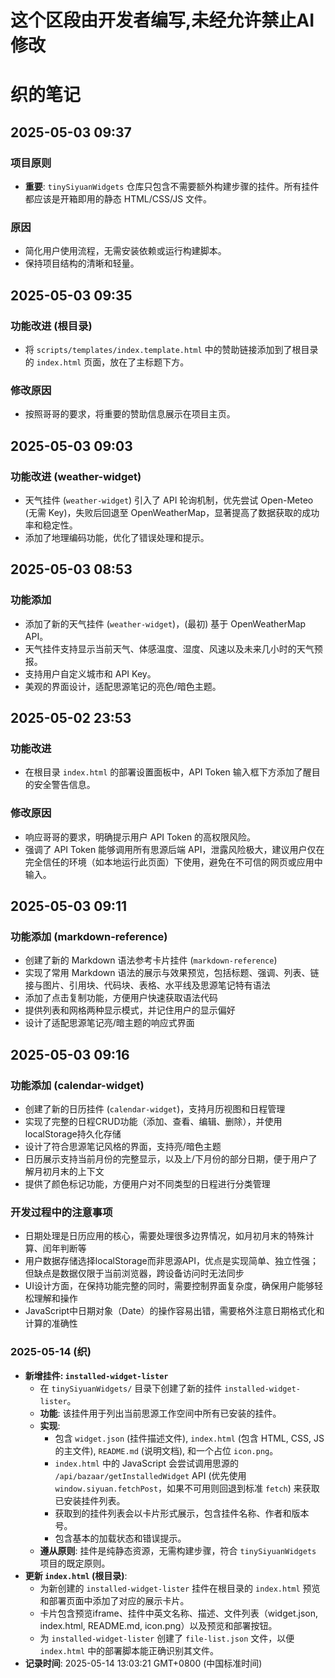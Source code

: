 # 这个区段由开发者编写,未经允许禁止AI修改

# 织的笔记

## 2025-05-03 09:37

### 项目原则

*   **重要**: `tinySiyuanWidgets` 仓库只包含不需要额外构建步骤的挂件。所有挂件都应该是开箱即用的静态 HTML/CSS/JS 文件。

### 原因

*   简化用户使用流程，无需安装依赖或运行构建脚本。
*   保持项目结构的清晰和轻量。

## 2025-05-03 09:35

### 功能改进 (根目录)

* 将 `scripts/templates/index.template.html` 中的赞助链接添加到了根目录的 `index.html` 页面，放在了主标题下方。

### 修改原因

* 按照哥哥的要求，将重要的赞助信息展示在项目主页。

## 2025-05-03 09:03

### 功能改进 (weather-widget)

*   天气挂件 (`weather-widget`) 引入了 API 轮询机制，优先尝试 Open-Meteo (无需 Key)，失败后回退至 OpenWeatherMap，显著提高了数据获取的成功率和稳定性。
*   添加了地理编码功能，优化了错误处理和提示。

## 2025-05-03 08:53

### 功能添加

*   添加了新的天气挂件 (`weather-widget`)，(最初) 基于 OpenWeatherMap API。
*   天气挂件支持显示当前天气、体感温度、湿度、风速以及未来几小时的天气预报。
*   支持用户自定义城市和 API Key。
*   美观的界面设计，适配思源笔记的亮色/暗色主题。

## 2025-05-02 23:53

### 功能改进

*   在根目录 `index.html` 的部署设置面板中，API Token 输入框下方添加了醒目的安全警告信息。

### 修改原因

*   响应哥哥的要求，明确提示用户 API Token 的高权限风险。
*   强调了 API Token 能够调用所有思源后端 API，泄露风险极大，建议用户仅在完全信任的环境（如本地运行此页面）下使用，避免在不可信的网页或应用中输入。

## 2025-05-03 09:11

### 功能添加 (markdown-reference)

* 创建了新的 Markdown 语法参考卡片挂件 (`markdown-reference`)
* 实现了常用 Markdown 语法的展示与效果预览，包括标题、强调、列表、链接与图片、引用块、代码块、表格、水平线及思源笔记特有语法
* 添加了点击复制功能，方便用户快速获取语法代码
* 提供列表和网格两种显示模式，并记住用户的显示偏好
* 设计了适配思源笔记亮/暗主题的响应式界面 

## 2025-05-03 09:16

### 功能添加 (calendar-widget)

* 创建了新的日历挂件 (`calendar-widget`)，支持月历视图和日程管理
* 实现了完整的日程CRUD功能（添加、查看、编辑、删除），并使用localStorage持久化存储
* 设计了符合思源笔记风格的界面，支持亮/暗色主题
* 日历展示支持当前月份的完整显示，以及上/下月份的部分日期，便于用户了解月初月末的上下文
* 提供了颜色标记功能，方便用户对不同类型的日程进行分类管理

### 开发过程中的注意事项

* 日期处理是日历应用的核心，需要处理很多边界情况，如月初月末的特殊计算、闰年判断等
* 用户数据存储选择localStorage而非思源API，优点是实现简单、独立性强；但缺点是数据仅限于当前浏览器，跨设备访问时无法同步
* UI设计方面，在保持功能完整的同时，需要控制界面复杂度，确保用户能够轻松理解和操作
* JavaScript中日期对象（Date）的操作容易出错，需要格外注意日期格式化和计算的准确性 

### 2025-05-14 (织)

*   **新增挂件: `installed-widget-lister`**
    *   在 `tinySiyuanWidgets/` 目录下创建了新的挂件 `installed-widget-lister`。
    *   **功能**: 该挂件用于列出当前思源工作空间中所有已安装的挂件。
    *   **实现**:
        *   包含 `widget.json` (挂件描述文件), `index.html` (包含 HTML, CSS, JS 的主文件), `README.md` (说明文档), 和一个占位 `icon.png`。
        *   `index.html` 中的 JavaScript 会尝试调用思源的 `/api/bazaar/getInstalledWidget` API (优先使用 `window.siyuan.fetchPost`，如果不可用则回退到标准 `fetch`) 来获取已安装挂件列表。
        *   获取到的挂件列表会以卡片形式展示，包含挂件名称、作者和版本号。
        *   包含基本的加载状态和错误提示。
    *   **遵从原则**: 挂件是纯静态资源，无需构建步骤，符合 `tinySiyuanWidgets` 项目的既定原则。
*   **更新 `index.html` (根目录)**:
    *   为新创建的 `installed-widget-lister` 挂件在根目录的 `index.html` 预览和部署页面中添加了对应的展示卡片。
    *   卡片包含预览iframe、挂件中英文名称、描述、文件列表（widget.json, index.html, README.md, icon.png）以及预览和部署按钮。
    *   为 `installed-widget-lister` 创建了 `file-list.json` 文件，以便 `index.html` 中的部署脚本能正确识别其文件。
*   **记录时间**: 2025-05-14 13:03:21 GMT+0800 (中国标准时间) 